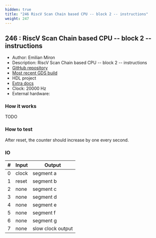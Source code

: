 ```yaml
---
hidden: true
title: "246 RiscV Scan Chain based CPU -- block 2 -- instructions"
weight: 247
---
```


## 246 : RiscV Scan Chain based CPU -- block 2 -- instructions

* Author: Emilian Miron
* Description: RiscV Scan Chain based CPU -- block 2 -- instructions
* [GitHub repository](https://github.com/diferential/sc-rv-tt03-block2)
* [Most recent GDS build](https://github.com/diferential/sc-rv-tt03-block2/actions/runs/4789382495)
* HDL project
* [Extra docs](https://github.com/diferntial/sc-rv-tt03-block2/blob/main/README.md)
* Clock: 20000 Hz
* External hardware: 



### How it works

TODO


### How to test

After reset, the counter should increase by one every second.


### IO

| # | Input        | Output       |
|---|--------------|--------------|
| 0 | clock  | segment a |
| 1 | reset  | segment b |
| 2 | none  | segment c |
| 3 | none  | segment d |
| 4 | none  | segment e |
| 5 | none  | segment f |
| 6 | none  | segment g |
| 7 | none  | slow clock output |
